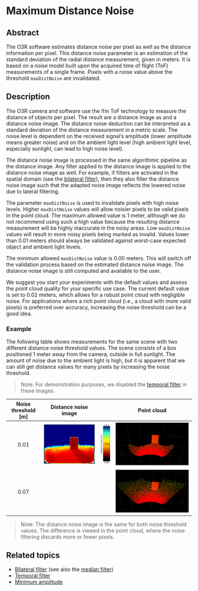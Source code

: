 # Maximum Distance Noise
## Abstract

The O3R software estimates distance noise per pixel as well as the distance information per pixel. This distance noise parameter is an estimation of the standard deviation of the radial distance measurement, given in meters. It is based on a noise model built upon the acquired time of flight (ToF) measurements of a single frame. Pixels with a noise value above the threshold `maxDistNoise` are invalidated.


## Description
The O3R camera and software use the ifm ToF technology to measure the distance of objects per pixel. The result are a distance image as and a distance noise image. The distance noise deduction can be interpreted as a standard deviation of the distance measurement in a metric scale. The noise level is dependent on the received signal’s amplitude (lower amplitude means greater noise) and on the ambient light level (high ambient light level, especially sunlight, can lead to high noise level). 

The distance noise image is processed in the same algorithmic pipeline as the distance image. Any filter applied to the distance image is applied to the distance noise image as well. For example, if filters are activated in the spatial domain (see the [bilateral filter](bilateralFilter.md)), then they also filter the distance noise image such that the adapted noise image reflects the lowered noise due to lateral filtering.

The parameter `maxDistNoise` is used to invalidate pixels with high noise levels. Higher `maxDistNoise` values will allow noisier pixels to be valid pixels in the point cloud. The maximum allowed value is 1 meter, although we do not recommend using such a high value because the resulting distance measurement will be highly inaccurate in the noisy areas. 
Low `maxDistNoise` values will result in more noisy pixels being marked as invalid. Values lower than 0.01 meters should always be validated against worst-case expected object and ambient light levels.    

The minimum allowed `maxDistNoise` value is 0.00 meters. This will switch off the validation process based on the estimated distance noise image. The distance noise image is still computed and available to the user.

We suggest you start your experiments with the default values and assess the point cloud quality for your specific use case. The current default value is set to 0.02 meters, which allows for a robust point cloud with negligible noise. For applications where a rich point cloud (i.e., a cloud with more valid pixels) is preferred over accuracy, increasing the noise threshold can be a good idea.

### Example
The following table shows measurements for the same scene with two different distance noise threshold values. The scene consists of a box positioned 1 meter away from the camera, outside in full sunlight. The amount of noise due to the ambient light is high, but it is apparent that we can still get distance values for many pixels by increasing the noise threshold.
> Note: For demonstration purposes, we disabled the [temporal filter](temporalFilter.md) in these images.

| Noise threshold [m]| Distance noise image| | Point cloud|
|:--:|--|--|--|
| 0.01| ![Low noise threshold - noise image](resources/noise_outside_noise.png)| ![Color bar](resources/color_bar_noise.png)| ![Low noise threshold in the point cloud](resources/low_noise_001_outside_cloud.png)|
| 0.07 | | | ![Low noise threshold in the point cloud](resources/med_noise_007_outside_cloud.png)|

> Note: The distance noise image is the same for both noise threshold values. The difference is viewed in the point cloud, where the noise filtering discards more or fewer pixels.

## Related topics
+ [Bilateral filter](bilateralFilter.md) (see also the [median filter](median.md))
+ [Temporal filter](temporalFilter.md)
+ [Minimum amplitude](minAmplitude.md)
